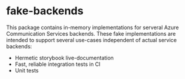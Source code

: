 # fake-backends

This package contains in-memory implementations for serveral Azure Communication Services backends.
These fake implementations are intended to support several use-cases independent of actual service backends:

* Hermetic storybook live-documentation
* Fast, reliable integration tests in CI
* Unit tests